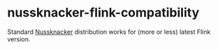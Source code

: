 # nussknacker-flink-compatibility
Standard [Nussknacker](https://github.com/touk/nussknacker) distribution works for (more or less) latest Flink version. 

